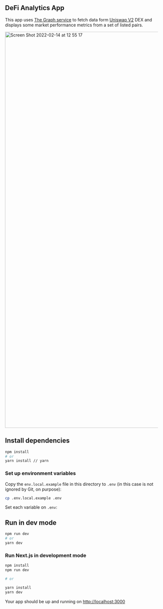## DeFi Analytics App

This app uses [The Graph service](https://thegraph.com/hosted-service/subgraph/uniswap/uniswap-v2?selected=playground) to fetch data form [Uniswap V2](https://uniswap.org/blog/uniswap-v2) DEX and displays some market performance metrics from a set of listed pairs.

<img width="1302" alt="Screen Shot 2022-02-14 at 12 55 17" src="https://user-images.githubusercontent.com/62451142/153898666-74300a88-12c1-4a59-a11f-5415ff3d192b.png">

## Install dependencies

```bash
npm install
# or
yarn install // yarn
```

### Set up environment variables

Copy the `env.local.example` file in this directory to `.env` (in this case is not ignored by Git, on purpose):

```bash
cp .env.local.example .env
```

Set each variable on `.env`:

## Run in dev mode

```bash
npm run dev
# or
yarn dev
```

### Run Next.js in development mode

```bash
npm install
npm run dev

# or

yarn install
yarn dev
```

Your app should be up and running on [http://localhost:3000](http://localhost:3000)
